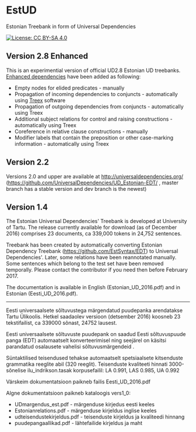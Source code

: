 # EstUD
Estonian Treebank in form of Universal Dependencies

[![License: CC BY-SA 4.0](https://img.shields.io/badge/License-CC%20BY--SA%204.0-lightgrey.svg)](https://creativecommons.org/licenses/by-sa/4.0/)

## Version 2.8 Enhanced

This is an experimential version of official UD2.8 Estonian UD treebanks.
[Enhanced dependencies](https://universaldependencies.org/u/overview/enhanced-syntax.html) have been added as following:
* Empty nodes for elided predicates - manually
* Propagation of incoming dependencies to conjuncts - automatically using [Treex](https://github.com/ufal/treex) software
* Propagation of outgoing dependencies from conjuncts - automatically using Treex
* Additional subject relations for control and raising constructions - automatically using Treex
* Coreference in relative clause constructions - manually
* Modifier labels that contain the preposition or other case-marking information - automatically using Treex

## Version 2.2

Versions 2.0 and upper are available at http://universaldependencies.org/ (https://github.com/UniversalDependencies/UD_Estonian-EDT/ , master branch has a stable version and dev branch is the newest)

## Version 1.4

The Estonian Universal Dependencies' Treebank is developed at University of Tartu. 
The release currently available for download (as of December 2016) comprises 23 documents, ca 339,000 tokens in 24,752 sentences.

Treebank has been created by automatically converting Estonian Dependency Treebank (https://github.com/EstSyntax/EDT) to Universal Dependencies'.
Later, some relations have been reannotated manually. Some sentences which belong to the test set have been removed temporally. Please contact the contributor if you need then before February 2017.

The documentation is available in English (Estonian_UD_2016.pdf) and in Estonian (Eesti_UD_2016.pdf).

----------------------
Eesti universaalsete sõltuvustega märgendatud puudepanka arendatakse Tartu Ülikoolis.
Hetkel saadaolev versioon (detsember 2016) koosneb 23 tekstifailist, ca 339000 sõnast, 24752 lausest.

Eesti universaalsete sõltuvuste puudepank on saadud Eesti sõltuvuspuude panga (EDT) automaatselt konverteerimisel ning seejärel on käsitsi parandatud osalausete vahelisi sõltuvusmärgendeid .

Süntaktilised teisendused tehakse automaatselt spetsiaalsete kitsenduste grammatika reeglite abil (320 reeglit). 
Teisenduste kvaliteeti hinnati 3000-sõnelise ilu_indrikson.tasak korpusefailil:
LA 0.991, LAS 0.985, UA 0.992

Värskeim dokumentatsioon paikneb failis Eesti_UD_2016.pdf

Algne dokumentatsioon paikneb kataloogis vers1_0:
* UDmargendus_est.pdf - märgenduse kirjedus eesti keeles
* Estonianrelations.pdf - märgenduse kirjeldus inglise keeles
* udteisendustekirjeldus.pdf - teisenduste kirjeldus ja kvaliteedi hinnang
* puudepangaallikad.pdf - lähtefailide kirjeldus ja maht





